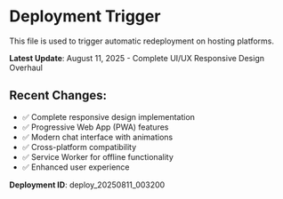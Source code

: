 # Deployment Trigger

This file is used to trigger automatic redeployment on hosting platforms.

**Latest Update**: August 11, 2025 - Complete UI/UX Responsive Design Overhaul

## Recent Changes:
- ✅ Complete responsive design implementation
- ✅ Progressive Web App (PWA) features
- ✅ Modern chat interface with animations
- ✅ Cross-platform compatibility
- ✅ Service Worker for offline functionality
- ✅ Enhanced user experience

**Deployment ID**: deploy_20250811_003200
